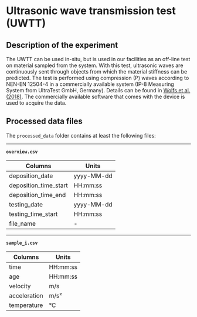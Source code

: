 # Ultrasonic wave transmission test (UWTT)

## Description of the experiment

The UWTT can be used in-situ, but is used in our facilities as an off-line test on material sampled from the system. With this test, ultrasonic waves are continuously sent through objects from which the material stiffness can be predicted. The test is performed using compression (P) waves according to NEN-EN 12504-4 in a commercially available system (IP-8 Measuring System from UltraTest GmbH, Germany). Details can be found in [Wolfs et al. (2018)](https://doi.org/10.1016/j.conbuildmat.2018.06.060). The commercially available software that comes with the device is used to acquire the data. 

## Processed data files

The `processed_data` folder contains at least the following files:

---

**`overview.csv`**

|Columns                        | Units      |
|-------------------------------|------------|
| deposition_date               | yyyy-MM-dd |
| deposition_time_start         | HH:mm:ss   |
| deposition_time_end           | HH:mm:ss   |
| testing_date                  | yyyy-MM-dd |
| testing_time_start            | HH:mm:ss   |
| file_name                     | -          |

---

**`sample_i.csv`**

|Columns                        | Units      |
|-------------------------------|------------|
| time                          | HH:mm:ss   |
| age                           | HH:mm:ss   |
| velocity                      | m/s        |
| acceleration                  | m/s²       |
| temperature                   | °C         |